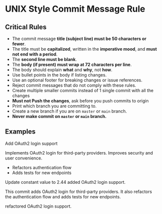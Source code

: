 # UNIX Style Commit Message Rule

## Critical Rules

- The commit message **title (subject line) must be 50 characters or fewer**.
- The title must be **capitalized**, written in the **imperative mood**, and **must not end with a period**.
- The **second line must be blank**.
- The **body (if present) must wrap at 72 characters per line**.
- The body should explain **what** and **why**, not **how**.
- Use bullet points in the body if listing changes.
- Use an optional footer for breaking changes or issue references.
- Reject commit messages that do not comply with these rules.
- Create multiple smaller commits instead of 1 single commit with all the changes
- **Must not Push the changes**, ask before you push commits to origin
- Print which branch you are committing to.
- Create a new branch if you are on `master` or `main` branch.
- **Never make commit on `master` or `main` branch.**

## Examples

<example type="valid">
Add OAuth2 login support

Implements OAuth2 login for third-party providers.
Improves security and user convenience.

- Refactors authentication flow
- Adds tests for new endpoints
</example>

<example type="valid">
Update constant value to 2.44
</example>

<example type="invalid">
added OAuth2 login support.

This commit adds OAuth2 login for third-party providers. It also
refactors the authentication flow and adds tests for new endpoints.
</example>

<example type="invalid">
refactored OAuth2 login support.
</example>
